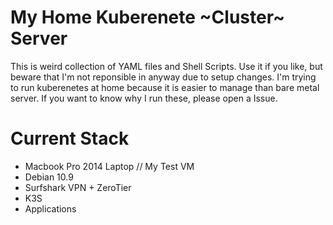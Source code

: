 # My Home Kuberenete ~Cluster~ Server
This is weird collection of YAML files and Shell Scripts. Use it if you like, but beware that I'm not reponsible in anyway due to setup changes. I'm trying to run kuberenetes at home because it is easier to manage than bare metal server. If you want to know why I run these, please open a Issue.

# Current Stack
* Macbook Pro 2014 Laptop // My Test VM
* Debian 10.9
* Surfshark VPN + ZeroTier
* K3S
* Applications
